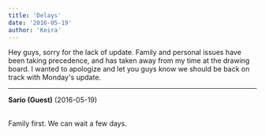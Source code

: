 ```yaml
---
title: 'Delays'
date: '2016-05-19'
author: 'Keira'
---
```


<p>Hey guys, sorry for the lack of update. Family and personal issues have been taking precedence, and has taken away from my time at the drawing board. I wanted to apologize and let you guys know we should be back on track with Monday's update.</p>

---
**Sario (Guest)** (2016-05-19)

<br> Family first. We can wait a few days.&nbsp;

